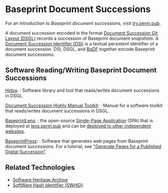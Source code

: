 Baseprint Document Successions
==============================

For an introduction to *Baseprint document successions*,
visit [try.perm.pub](https://try.perm.pub).

A document succession encoded in the format
[Document Succession Git Layout (DSGL)](https://perm.pub/VGajCjaNP1Ugz58Khn1JWOEdMZ8)
records a succession of Baseprint document *snapshots*.
A [Document Succession Identifier (DSI)](https://perm.pub/1wFGhvmv8XZfPx0O5Hya2e9AyXo)
is a textual persistent identifier of a document succession.
DSI, DSGL, and [BpDF](bpdf/index.md) together encode Baseprint document successions.

## Software Reading/Writing Baseprint Document Successions

[Hidos](https://hidos.readthedocs.io):
:   Software library and tool that reads/writes document successions in DSGL.

[Document Succession Highly Manual Toolkit](https://manual.perm.pub):
:   Manual for a software toolkit that reads/writes document successions in DSGL.

[BaseprintLens](https://gitlab.com/perm.pub/baseprintlens):
:   the open-source [Single-Page Application](https://en.wikipedia.org/wiki/Single-page_application) (SPA)
    that is deployed at [lens.perm.pub](https://lens.perm.pub)
    and can be [deployed to other independent websites](https://try.perm.pub/tutorial/host_website/).

[BaseprintPress](https://gitlab.com/perm.pub/baseprintpress):
:   Software that generates web pages from Baseprint document successions.
    For a tutorial, see ["Generate Pages for a Published Digital Succession"](https://try.perm.pub/tutorial/gen_pages/).


Related Technologies
--------------------

- [Software Heritage Archive](https://www.softwareheritage.org/)
- [SoftWare Hash Identifier (SWHID)](https://www.swhid.org/)


